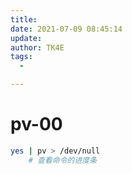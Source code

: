 ```yaml
---
title:
date: 2021-07-09 08:45:14
update:
author: TK4E
tags:
  -

---
```


# pv-00

```sh
yes | pv > /dev/null
    # 查看命令的进度条
```
